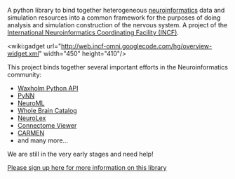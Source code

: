 A python library to bind together heterogeneous [neuroinformatics](http://en.wikipedia.org/wiki/Neuroinformatics) data and simulation resources into a common framework for the purposes of doing analysis and simulation construction of the nervous system.  A project of the [International Neuroinformatics Coordinating Facility (INCF)](http://incf.org).

&lt;wiki:gadget url="http://web.incf-omni.googlecode.com/hg/overview-widget.xml" width="450" height="410"/&gt;

This project binds together several important efforts in the Neuroinformatics community:

  * [Waxholm Python API](http://software.incf.org/software/incfdai)
  * [PyNN](http://software.incf.org/software/pynn-3-2)
  * [NeuroML](http://software.incf.org/software/neuroml)
  * [Whole Brain Catalog](http://software.incf.org/software/whole-brain-catalog)
  * [NeuroLex](http://software.incf.org/software/neurolex-wiki)
  * [Connectome Viewer](http://software.incf.org/software/connectomeviewer)
  * [CARMEN](http://software.incf.org/software/carmen)
  * and many more...

We are still in the very early stages and need help!

[Please sign up here for more information on this library](http://j.mp/i46HCE)